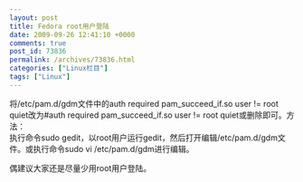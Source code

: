 ```yaml
---
layout: post
title: Fedora root用户登陆
date: 2009-09-26 12:41:10 +0000
comments: true
post_id: 73836
permalink: /archives/73836.html
categories: ["Linux栏目"]
tags: ["Linux"]
---
```


将/etc/pam.d/gdm文件中的auth required pam_succeed_if.so user != root quiet改为#auth required pam_succeed_if.so user != root quiet或删除即可。方法：  
执行命令sudo gedit，以root用户运行gedit，然后打开编辑/etc/pam.d/gdm文件。或执行命令sudo vi /etc/pam.d/gdm进行编辑。

偶建议大家还是尽量少用root用户登陆。
